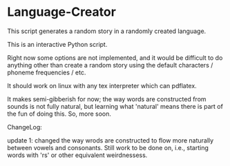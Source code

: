 # Language-Creator
This script generates a random story in a randomly created language.

This is an interactive Python script.

Right now some options are not implemented, and it would be difficult to do anything other than create a random story using the default characters / phoneme frequencies / etc.

It should work on linux with any tex interpreter which can pdflatex.

It makes semi-gibberish for now; the way words are constructed from sounds is not fully natural, but learning what 'natural' means there is part of the fun of doing this.  So, more soon.

ChangeLog:

update 1: changed the way wrods are constructed to flow more naturally between vowels and consonants.  Still work to be done on, i.e., starting words with 'rs' or other equivalent weirdnessess.
